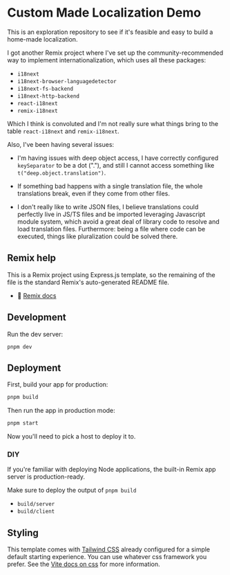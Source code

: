 # Custom Made Localization Demo

This is an exploration repository to see if it's feasible and easy to build a home-made localization.

I got another Remix project where I've set up the community-recommended way to implement internationalization, which uses all these packages:

- `i18next`
- `i18next-browser-languagedetector`
- `i18next-fs-backend`
- `i18next-http-backend`
- `react-i18next`
- `remix-i18next`

Which I think is convoluted and I'm not really sure what things bring to the table `react-i18next` and `remix-i18next`.

Also, I've been having several issues:

- I'm having issues with deep object access, I have correctly configured `keySeparator` to be a dot ("."), and still I cannot access something like `t("deep.object.translation")`.

- If something bad happens with a single translation file, the whole translations break, even if they come from other files.

- I don't really like to write JSON files, I believe translations could perfectly live in JS/TS files and be imported leveraging Javascript module system, which avoid a great deal of library code to resolve and load translation files. Furthermore: being a file where code can be executed, things like pluralization could be solved there.


## Remix help

This is a Remix project using Express.js template, so the remaining of the file is the standard Remix's auto-generated README file.

- 📖 [Remix docs](https://remix.run/docs)

## Development

Run the dev server:

```shellscript
pnpm dev
```

## Deployment

First, build your app for production:

```sh
pnpm build
```

Then run the app in production mode:

```sh
pnpm start
```

Now you'll need to pick a host to deploy it to.

### DIY

If you're familiar with deploying Node applications, the built-in Remix app server is production-ready.

Make sure to deploy the output of `pnpm build`

- `build/server`
- `build/client`

## Styling

This template comes with [Tailwind CSS](https://tailwindcss.com/) already configured for a simple default starting experience. You can use whatever css framework you prefer. See the [Vite docs on css](https://vitejs.dev/guide/features.html#css) for more information.
